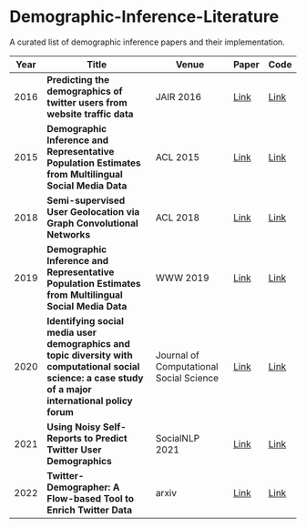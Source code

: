 # Demographic-Inference-Literature
A curated list of  demographic inference papers and their implementation.


| Year | Title | Venue | Paper | Code |
| --- | --- |  --- |  --- | --- |
| 2016 | **Predicting the demographics of twitter users from website traffic data** | JAIR 2016 | [Link](https://www.jair.org/index.php/jair/article/view/10984) | [Link](https://github.com/tapilab/jair-2016-demographics)|
| 2015 | **Demographic Inference and Representative Population Estimates from Multilingual Social Media Data** | ACL 2015 | [Link](https://aclanthology.org/P15-2104/) | [Link](https://github.com/afshinrahimi/geolocation)|
| 2018 | **Semi-supervised User Geolocation via Graph Convolutional Networks** | ACL 2018 | [Link](https://aclanthology.org/P18-1187/) | [Link](https://github.com/afshinrahimi/geographconv)|
| 2019 | **Demographic Inference and Representative Population Estimates from Multilingual Social Media Data** | WWW 2019 | [Link](https://dl.acm.org/doi/abs/10.1145/3308558.3313684) | [Link](https://github.com/euagendas/m3inference)|
| 2020 | **Identifying social media user demographics and topic diversity with computational social science: a case study of a major international policy forum** | Journal of Computational Social Science | [Link](https://link.springer.com/article/10.1007/s42001-019-00061-9) | [Link](https://github.com/wri/demographic-identifier)|
| 2021 | **Using Noisy Self-Reports to Predict Twitter User Demographics** | SocialNLP 2021| [Link](https://aclanthology.org/2021.socialnlp-1.11/) | [Link](https://github.com/paihengxu/Twitter-noisy-self-report)|
| 2022 | **Twitter-Demographer: A Flow-based Tool to Enrich Twitter Data** | arxiv | [Link](https://arxiv.org/abs/2201.10986) | [Link](https://github.com/MilaNLProc/twitter-demographer)|
